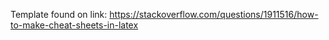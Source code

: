 Template found on link:
https://stackoverflow.com/questions/1911516/how-to-make-cheat-sheets-in-latex
